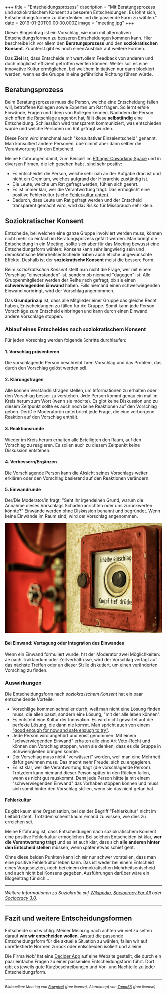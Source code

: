 +++
title = "Entscheidungsprozess"
description = "Mit Beratungsprozess und soziokratischem Konsent zu besseren Entscheidungen. Es lohnt sich, Entscheidungsformen zu überdenken und die passende Form zu wählen."
date = 2019-01-20T00:00:00.000Z
image = "meeting.jpg"
+++

Dieser Blogeintrag ist ein Vorschlag, wie man mit alternativen Entscheidungsformen zu besseren Entscheidungen kommen kann. Hier beschreibe ich vor allem den **Beratungsprozess** und den **soziokratischen Konsent**. Zuunterst gibt es noch einen Ausblick auf weitere Formen.

Das **Ziel** ist, dass Entscheide mit wertvollem Feedback von anderen und doch möglichst effizient getroffen werden können. Weiter soll es eine innovative Kultur ermöglichen, bei welchem Initiativen nur dann blockiert werden, wenn es die Gruppe in eine gefährliche Richtung führen würde.

## Beratungsprozess

Beim Beratungsprozess muss die Person, welche eine Entscheidung fällen will, betroffene Kollegen sowie Experten um Rat fragen. So lernt er/sie Einwände, Fragen und Ideen von Kollegen kennen. Nachdem die Person sich offen die Ratschläge angehört hat, fällt diese **selbständig** eine Entscheidung. Schliesslich wird transparent kommuniziert, was entschieden wurde und welche Personen um Rat gefragt wurden.

Diese Form wird manchmal auch "konsultativer Einzelentscheid" genannt. Man konsultiert andere Personen, übernimmt aber dann selber die Verantwortung für den Entscheid.

Meine Erfahrungen damit, zum Beispiel im [Effinger Coworking Space](https://www.effinger.ch/organisation/) und in diversen Firmen, die ich gesehen habe, sind sehr positiv:

- Es entscheidet die Person, welche sehr nah an der Aufgabe dran ist und nicht ein Gremium, welches aufgrund der Hierarchie zuständig ist.
- Die Leute, welche um Rat gefragt werden, fühlen sich geehrt.
- Es ist immer klar, wer die Verantwortung trägt. Das ermöglicht eine positive Fehlerkultur (siehe [Fehlerkultur unten](#fehlerkultur)).
- Dadurch, dass Leute um Rat gefragt werden und der Entscheid transparent gemacht wird, wird das Risiko für Missbrauch sehr klein.

## Soziokratischer Konsent

Entscheide, bei welchen eine ganze Gruppe involviert werden muss, können nicht mehr so einfach im Beratungsprozess gefällt werden. Man bringt die Entscheidung in ein Meeting, sollte sich aber für das Meeting bewusst eine Entscheidungsform wählen: Konsens kann sehr langwierig sein und demokratische Mehrheitsentscheide haben auch etliche ungewünschte Effekte. Deshalb ist der **soziokratische Konsent** meist die bessere Form.

Beim _soziokratischen Konsent_ stellt man nicht die Frage, wer mit einem Vorschlag "einverstanden" ist, sondern ob niemand "dagegen" ist. Alle Gruppenmitglieder werden der Reihe nach gefragt, ob sie einen **schwerwiegenden Einwand** haben. Falls niemand einen schwerwiegenden Einwand vorbringt, wird der Vorschlag angenommen.

Das **Grundprinzip** ist, dass alle Mitglieder einer Gruppe das gleiche Recht haben, Entscheidungen zu fällen für die Gruppe. Somit kann jede Person Vorschläge zum Entscheid einbringen und kann durch einen Einwand andere Vorschläge stoppen.

### Ablauf eines Entscheides nach soziokratischem Konsent

Für jeden Vorschlag werden folgende Schritte durchlaufen:

#### 1. Vorschlag präsentieren

Die vorschlagende Person beschreibt ihren Vorschlag und das Problem, das durch den Vorschlag gelöst werden soll.

#### 2. Klärungsfragen

Alle können Verständnisfragen stellen, um Informationen zu erhalten oder den Vorschlag besser zu verstehen. Jede Person kommt genau ein mal im Kreis herum zum Wort (wenn sie möchte). Es gibt keine Diskussion und zu diesem Zeitpunkt sollte es auch noch keine Reaktionen auf den Vorschlag geben. Der/Die Moderator/in unterbricht jede Frage, die eine verborgene Reaktion auf den Vorschlag enthält.

#### 3. Reaktionsrunde

Wieder im Kreis herum erhalten alle Beteiligten den Raum, auf den Vorschlag zu reagieren. Es sollen auch zu diesem Zeitpunkt keine Diskussion entstehen.

#### 4. Verbessern/Ergänzen

Die Vorschlagende Person kann die Absicht seines Vorschlags weiter erklären oder den Vorschlag basierend auf den Reaktionen verändern.

#### 5. Einwandrunde

Der/Die Moderator/in fragt: "Seht ihr irgendeinen Grund, warum die Annahme dieses Vorschlags Schaden anrichten oder uns zurückwerfen könnte?" Einwände werden ohne Diskussion benannt und begründet. Wenn keine Einwände im Raum sind, wird der Vorschlag angenommen.

![Jede Person hat die Möglichkeit, einen Vorschlag zu stoppen mit einem schwerwiegenden Einwand](einwand.jpg)

#### Bei Einwand: Vertagung oder Integration des Einwandes

Wenn ein Einwand formuliert wurde, hat der Moderator zwei Möglichkeiten: Je nach Traktandum oder Zeitverhältnisse, wird der Vorschlag vertagt auf das nächste Treffen oder an dieser Stelle diskutiert, um einen veränderten Vorschlag zu finden.

### Auswirkungen

Die Entscheidungsform nach _soziokratischem Konsent_ hat ein paar entscheidende Vorteile:

- Vorschläge kommen schneller durch, weil man nicht eine Lösung finden muss, die allen passt, sondern eine Lösung, "mit der alle leben können".
- Es entsteht eine Kultur der Innovation. Es wird nicht gewartet auf die perfekte Lösung, die dann nie kommt. Man spricht auch von einem ["good enough for now and safe enough to try"](https://medium.com/@almerudcaspian/good-enough-for-now-safe-enough-to-try-9dec91f0af07).
- Jede Person wird angehört und ernst genommen. Mit einem "schwerwiegenden Einwand" erhalten alle eine Art Veto-Recht und können den Vorschlag stoppen, wenn sie denken, dass es die Gruppe in Schwierigkeiten bringen könnte.
- Der Vorschlag muss nicht "verwässert" werden, weil man eine Mehrheit dafür gewinnen muss. Das macht mehr Freude, sich zu engagieren.
- Es ist klar, wer die Verantwortung trägt (die vorschlagende Person). Trotzdem kann niemand dieser Person später in den Rücken fallen, wenn es nicht gut rauskommt. Denn jede Person hätte ja mit einem "schwerwiegenden Einwand" das Vorhaben stoppen können und muss sich somit hinter den Vorschlag stellen, wenn sie das nicht getan hat.

#### Fehlerkultur

Es gibt kaum eine Organisation, bei der der Begriff "Fehlerkultur" nicht im Leitbild steht. Trotzdem scheint kaum jemand zu wissen, wie dies zu erreichen sei.

Meine Erfahrung ist, dass Entscheidungen nach soziokratischem Konsent eine positive Fehlerkultur ermöglichen. Bei solchen Entscheiden ist klar, **wer die Verantwortung trägt** und es ist auch klar, dass sich **alle anderen hinter den Entscheid stellen** müssen, wenn später etwas schief geht.

Ohne diese beiden Punkten kann ich mir nur schwer vorstellen, dass man eine positive Fehlerkultur leben kann. Das ist weder bei einem Entscheid eines Vorgesetzten, noch bei einem demokratischen Mehrheitsentscheid und auch nicht bei Konsens gegeben. Ausführungen darüber wäre ein Blogeintrag für sich...

---

_Weitere Informationen zu Soziokratie auf [Wikipedia](https://de.wikipedia.org/wiki/Soziokratie), [Sociocracy For All](http://www.sociocracyforall.org/) oder [Sociocracy 3.0](https://sociocracy30.org/)._

---

## Fazit und weitere Entscheidungsformen

Entscheide sind wichtig. Meiner Meinung nach achten wir viel zu selten darauf **wie wir entscheiden wollen**. Anstatt die passende Entscheidungsform für die aktuelle Situation zu wählen, fallen wir auf unreflektierte Normen zurück oder entscheiden isoliert und alleine.

Die Firma _Nobl_ hat eine [Decider App](https://thedecider.app/) auf eine Website gestellt, die durch ein paar einfache Fragen zu einer passenden Entscheidungsform führt. Dort gibt es jeweils gute Kurzbeschreibungen und Vor- und Nachteile zu jeder Entscheidungsform.

---

<small><em>Bildquellen: Meeting von [Rawpixel](https://www.pexels.com/photo/group-of-people-having-a-meeting-1509427/) (free license), Alarmknopf von [Tama66](https://pixabay.com/en/alarm-fire-brand-red-security-1644173/) (free license)</em></small>
